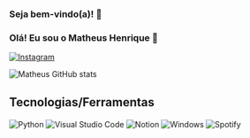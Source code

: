 ### Seja bem-vindo(a)! 👋

### Olá! Eu sou o Matheus Henrique 🎩
[![Instagram](https://img.shields.io/badge/Instagram-E4405F?style=for-the-badge&logo=instagram&logoColor=white)](https://instagram.com/mathxz_ptes)

![Matheus GitHub stats](https://github-readme-stats.vercel.app/api?username=M4thy5&show_icons=true&theme=dark)

## Tecnologias/Ferramentas 

<div style="display: inline-block">
  <img align="center" alt="Python" src="https://img.shields.io/badge/Python-14354C?style=for-the-badge&logo=python&logoColor=white" />  
  <img align="center" alt="Visual Studio Code" src="https://img.shields.io/badge/Visual_Studio_Code-0078D4?style=for-the-badge&logo=visual%20studio%20code&logoColor=white" />
  <img align="center" alt="Notion" src="https://img.shields.io/badge/Notion-000000?style=for-the-badge&logo=notion&logoColor=white" />
  <img align="center" alt="Windows" src="https://img.shields.io/badge/Windows-0078D6?style=for-the-badge&logo=windows&logoColor=white" /> 
  <img align="center" alt="Spotify" src="https://img.shields.io/badge/Spotify-1ED760?style=for-the-badge&logo=spotify&logoColor=white" />
</div>



